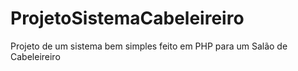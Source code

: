 # ProjetoSistemaCabeleireiro
Projeto de um sistema bem simples feito em PHP para um Salão de Cabeleireiro
